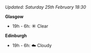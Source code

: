 *Updated: Saturday 25th February 18:30*

**Glasgow**

* 19h - 6h: :sunny: Clear

**Edinburgh**

* 19h - 6h: :cloud: Cloudy
